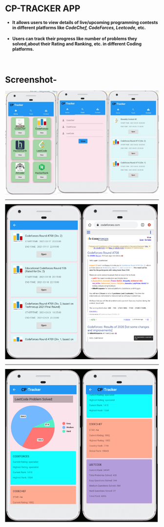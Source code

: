 # CP-TRACKER APP

<ul>
    <li>
        <h4>It allows users to view details of live/upcoming programming contests in different platforms like
        <i>CodeChef, CodeForces, Leetcode,</i> etc.</h4>
    </li>
    <li>
        <h4>Users can track their progress like number of problems they solved,about their Rating and Ranking, etc. in
        different Coding platforms.</h4>
    </li>
</ul>
<br>

# Screenshot- 
<img src="/screenshots/4.jpg" width="600">
<br><hr>
<img src="/screenshots/2.jpg" width="500">
<br><hr>
<img src="/screenshots/3.jpg" width="500">
